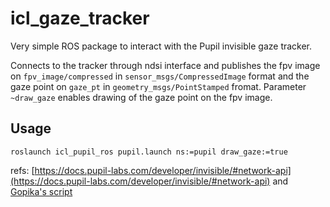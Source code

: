 # icl_gaze_tracker
Very simple ROS package to interact with the Pupil invisible gaze tracker. 

Connects to the tracker through ndsi interface and publishes the fpv image on `fpv_image/compressed` in `sensor_msgs/CompressedImage` format and the gaze point on `gaze_pt` in `geometry_msgs/PointStamped` fromat.
Parameter `~draw_gaze` enables drawing of the gaze point on the fpv image.

## Usage
```
roslaunch icl_pupil_ros pupil.launch ns:=pupil draw_gaze:=true
```

refs: [https://docs.pupil-labs.com/developer/invisible/#network-api](https://docs.pupil-labs.com/developer/invisible/#network-api) and [Gopika's script](https://github.com/intuitivecomputing/demo_data_processing/blob/master/scripts/gaze_data_pub.py)

